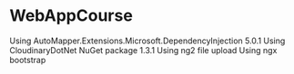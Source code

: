 # WebAppCourse

Using AutoMapper.Extensions.Microsoft.DependencyInjection 5.0.1
Using CloudinaryDotNet NuGet package 1.3.1
Using ng2 file upload
Using ngx bootstrap